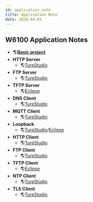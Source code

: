 ```yaml
---
id: application_note
title: Application Note
date: 2020-04-03
---
```



## W6100 Application Notes

  * 🌎[**Basic project**](https://github.com/WIZnet-ioLibrary/w6100-evb-gcc-eclipse)
  * **HTTP Server**
    * 🌎[TureStudio](https://github.com/WIZnet-ioLibrary/W6100EVB-HTTP_Server)
  * **FTP Server**
    * 🌎[TureStudio](https://github.com/WIZnet-ioLibrary/W6100EVB-FTPServer)
  * **TFTP Server**
    * 🌎[Eclipse](https://github.com/WIZnet-ioLibrary/w6100-evb-gcc-eclipse-tftps-simple)
  * **DNS Client**
    * 🌎[TureStudio](https://github.com/WIZnet-ioLibrary/W6100EVB-Loopback)
  * **MQTT Client**
    * 🌎[TureStudio](https://github.com/WIZnet-ioLibrary/W6100EVB-MQTT)
  * **Loopback**
    * 🌎[TureStudio](https://github.com/WIZnet-ioLibrary/W6100EVB-Loopback)/[Eclipse](https://github.com/WIZnet-ioLibrary/w6100-evb-gcc-eclipse-loopback)
  * **HTTP Client**
    * 🌎[TureStudio](https://github.com/WIZnet-ioLibrary/W6100EVB-HTTP_Client)
  * **FTP Client**
    * 🌎[TureStudio](https://github.com/WIZnet-ioLibrary/W6100EVB-FTPC)
  * **TFTP Client**
    * 🌎[Eclipse](https://github.com/WIZnet-ioLibrary/w6100-evb-gcc-eclipse-tftpc-simple)
  * **NTP Client**
    * 🌎[TureStudio](https://github.com/WIZnet-ioLibrary/W6100EVB-NTP)
  * **TLS Client**
    * 🌎[TureStudio](https://github.com/WIZnet-ioLibrary/W6100EVB-TLS)

